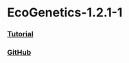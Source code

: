 <h1> EcoGenetics-1.2.1-1 </h1>

<h3><a href=https://leandroroser.github.io/EcoGenetics-Tutorial/> Tutorial </a></h3>

<h3><a href=https://github.com/leandroroser/EcoGenetics-devel/> GitHub </a></h3>
